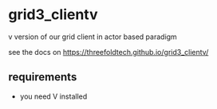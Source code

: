 # grid3_clientv

v version of our grid client in actor based paradigm

see the docs on https://threefoldtech.github.io/grid3_clientv/ 


## requirements

- you need V installed

